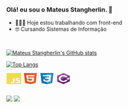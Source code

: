 ### Olá! eu sou o Mateus Stangherlin. 👋

- 👩🏻‍💻 Hoje estou trabalhando com front-end
- 🤓 Cursando Sistemas de Informação
<br>

 [![Mateus Stangherlin's GitHub stats](https://github-readme-stats.vercel.app/api?username=Mateus402&count_private=true&theme=transparent)](https://github.com/Mateus402/github-readme-stats)
 
[![Top Langs](https://github-readme-stats.vercel.app/api/top-langs/?username=Mateus402&theme=transparent)](https://github.com/Mateus402/github-readme-stats)

<div style="display: inline_block">
  <img align="center" alt="Mateus-Js" height="30" width="40" src="https://raw.githubusercontent.com/devicons/devicon/master/icons/javascript/javascript-plain.svg">
  <img align="center" alt="Mateus-HTML" height="30" width="40" src="https://raw.githubusercontent.com/devicons/devicon/master/icons/html5/html5-original.svg">
  <img align="center" alt="Mateus-CSS" height="30" width="40" src="https://raw.githubusercontent.com/devicons/devicon/master/icons/css3/css3-original.svg">
  <img align="center" alt="Mateus-Csharp" height="30" width="40" src="https://raw.githubusercontent.com/devicons/devicon/master/icons/csharp/csharp-original.svg">
</div>

##

<div>
 <a href="https://www.linkedin.com/in/mateus-stangherlin-47a1b1230/" target="_blank"><img src="https://img.shields.io/badge/-LinkedIn-%230077B5?style=for-the-badge&logo=linkedin&logoColor=white" target="_blank"></a>
 <a href="https://www.instagram.com/_mateus_stangherlin_/" target="_blank"><img src="https://img.shields.io/badge/-Instagram-%23E4405F?style=for-the-badge&logo=instagram&logoColor=white" target="_blank"></a>
</div>

